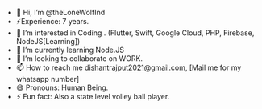 - 👋 Hi, I’m @theLoneWolfInd
- ⚡Experience: 7 years.
- 👀 I’m interested in Coding . (Flutter, Swift, Google Cloud, PHP, Firebase, NodeJS[Learning])
- 🌱 I’m currently learning Node.JS
- 💞️ I’m looking to collaborate on WORK.
- 📫 How to reach me dishantrajput2021@gmail.com, [Mail me for my whatsapp number]
- 😄 Pronouns: Human Being.
- ⚡ Fun fact: Also a state level volley ball player.

<!---
theLoneWolfInd/theLoneWolfInd is a ✨ special ✨ repository because its `README.md` (this file) appears on your GitHub profile.
You can click the Preview link to take a look at your changes.
--->
